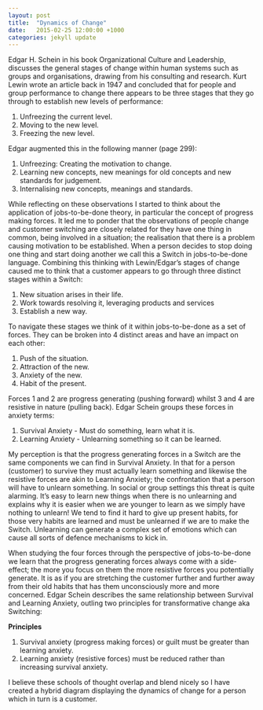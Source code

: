 ```yaml
---
layout: post
title:  "Dynamics of Change"
date:   2015-02-25 12:00:00 +1000
categories: jekyll update
---
```

Edgar H. Schein in his book Organizational Culture and Leadership, discusses the general stages of change within human systems such as groups and organisations, drawing from his consulting and research. Kurt Lewin wrote an article back in 1947 and concluded that for people and group performance to change there appears to be three stages that they go through to establish new levels of performance:

1. Unfreezing the current level.
2. Moving to the new level.
3. Freezing the new level.

Edgar augmented this in the following manner (page 299):

1. Unfreezing: Creating the motivation to change.
2. Learning new concepts, new meanings for old concepts and new standards for judgement.
3. Internalising new concepts, meanings and standards.

While reflecting on these observations I started to think about the application of jobs-to-be-done theory, in particular the concept of progress making forces. It led me to ponder that the observations of people change and customer switching are closely related for they have one thing in common, being involved in a situation; the realisation that there is a problem causing motivation to be established.
When a person decides to stop doing one thing and start doing another we call this a Switch in jobs-to-be-done language. Combining this thinking with Lewin/Edgar’s stages of change caused me to think that a customer appears to go through three distinct stages within a Switch:

1. New situation arises in their life.
2. Work towards resolving it, leveraging products and services
3. Establish a new way.

To navigate these stages we think of it within jobs-to-be-done as a set of forces. They can be broken into 4 distinct areas and have an impact on each other:

1. Push of the situation.
2. Attraction of the new.
3. Anxiety of the new.
4. Habit of the present.

Forces 1 and 2 are progress generating (pushing forward) whilst 3 and 4 are resistive in nature (pulling back). Edgar Schein groups these forces in anxiety terms:

1. Survival Anxiety - Must do something, learn what it is.
2. Learning Anxiety - Unlearning something so it can be learned.

My perception is that the progress generating forces in a Switch are the same components we can find in Survival Anxiety. In that for a person (customer) to survive they must actually learn something and likewise the resistive forces are akin to Learning Anxiety; the confrontation that a person will have to unlearn something. In social or group settings this threat is quite alarming.
It’s easy to learn new things when there is no unlearning and explains why it is easier when we are younger to learn as we simply have nothing to unlearn! We tend to find it hard to give up present habits, for those very habits are learned and must be unlearned if we are to make the Switch. Unlearning can generate a complex set of emotions which can cause all sorts of defence mechanisms to kick in.

When studying the four forces through the perspective of jobs-to-be-done we learn that the progress generating forces always come with a side-effect; the more you focus on them the more resistive forces you potentially generate. It is as if you are stretching the customer further and further away from their old habits that has them unconsciously more and more concerned. Edgar Schein describes the same relationship between Survival and Learning Anxiety, outling two principles for transformative change aka Switching:

**Principles**

1. Survival anxiety (progress making forces) or guilt must be greater than learning anxiety.
2. Learning anxiety (resistive forces) must be reduced rather than increasing survival anxiety.

I believe these schools of thought overlap and blend nicely so I have created a hybrid diagram displaying the dynamics of change for a person which in turn is a customer.